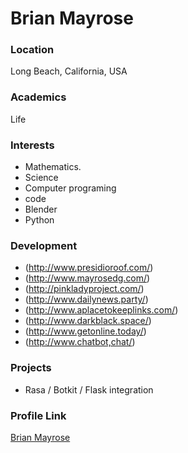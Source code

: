 # Brian Mayrose

### Location

Long Beach, California, USA

### Academics

Life

### Interests

- Mathematics.
- Science
- Computer programing
- code
- Blender
- Python

### Development

- (http://www.presidioroof.com/)  
- (http://www.mayrosedg.com/)    
- (http://pinkladyproject.com/)   
- (http://www.dailynews.party/)   
- (http://www.aplacetokeeplinks.com/)
- (http://www.darkblack.space/)      
- (http://www.getonline.today/)      
- (http://www.chatbot,chat/)      

### Projects

- Rasa / Botkit / Flask integration

### Profile Link

[Brian Mayrose](https://github.com/intoro)
